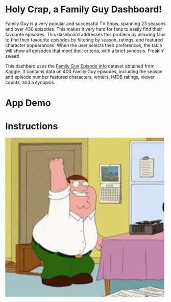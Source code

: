 # Holy Crap, a Family Guy Dashboard!

Family Guy is a very popular and successful TV Show, spanning 23 seasons and
over 430 episodes. This makes it very hard for fans to easily find their favourite 
episodes. This dashboard addresses this problem by allowing fans to find their
favourite episodes by filtering by season, ratings, and featured character
appearances. When the user selects their preferences, the table will show all
episodes that meet their criteria, with a brief synopsis. Freakin' sweet!

This dashbard uses the [Family Guy Episode Info](https://www.kaggle.com/datasets/zeesolver/family) 
dataset obtained from Kaggle. It contains data on 400 Family Guy episodes,
including the season and episode number featured characters, writers, IMDB ratings,
viewer counts, and a synopsis.

# App Demo

# Instructions


![](img/family-guy-happy-dance.gif)